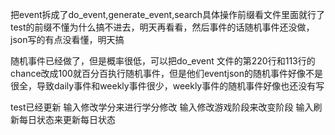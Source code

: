 把event拆成了do_event,generate_event,search具体操作前缀看文件里面就行了
test的前缀不懂为什么搞不进去，明天再看看，然后事件的话随机事件还没做，json写的有点没看懂，明天搞


随机事件已经做了，但是概率很低，可以把do_event 文件的第220行和113行的chance改成100就百分百执行随机事件，但是他们eventjson的随机事件好像不是很全，导致daily事件和weekly事件很少，weekly事件的随机事件好像也还没有写


test已经更新 输入修改学分来进行学分修改  输入修改游戏阶段来改变阶段  输入刷新每日状态来更新每日状态

